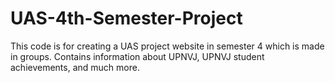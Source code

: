 # UAS-4th-Semester-Project
This code is for creating a UAS project website in semester 4 which is made in groups. Contains information about UPNVJ, UPNVJ student achievements, and much more.
